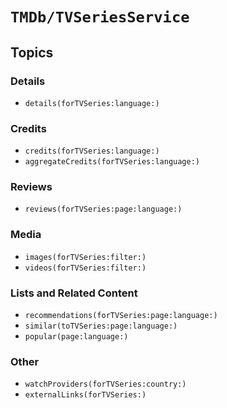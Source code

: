 # ``TMDb/TVSeriesService``

## Topics

### Details

- ``details(forTVSeries:language:)``

### Credits

- ``credits(forTVSeries:language:)``
- ``aggregateCredits(forTVSeries:language:)``

### Reviews

- ``reviews(forTVSeries:page:language:)``

### Media

- ``images(forTVSeries:filter:)``
- ``videos(forTVSeries:filter:)``

### Lists and Related Content

- ``recommendations(forTVSeries:page:language:)``
- ``similar(toTVSeries:page:language:)``
- ``popular(page:language:)``

### Other

- ``watchProviders(forTVSeries:country:)``
- ``externalLinks(forTVSeries:)``
